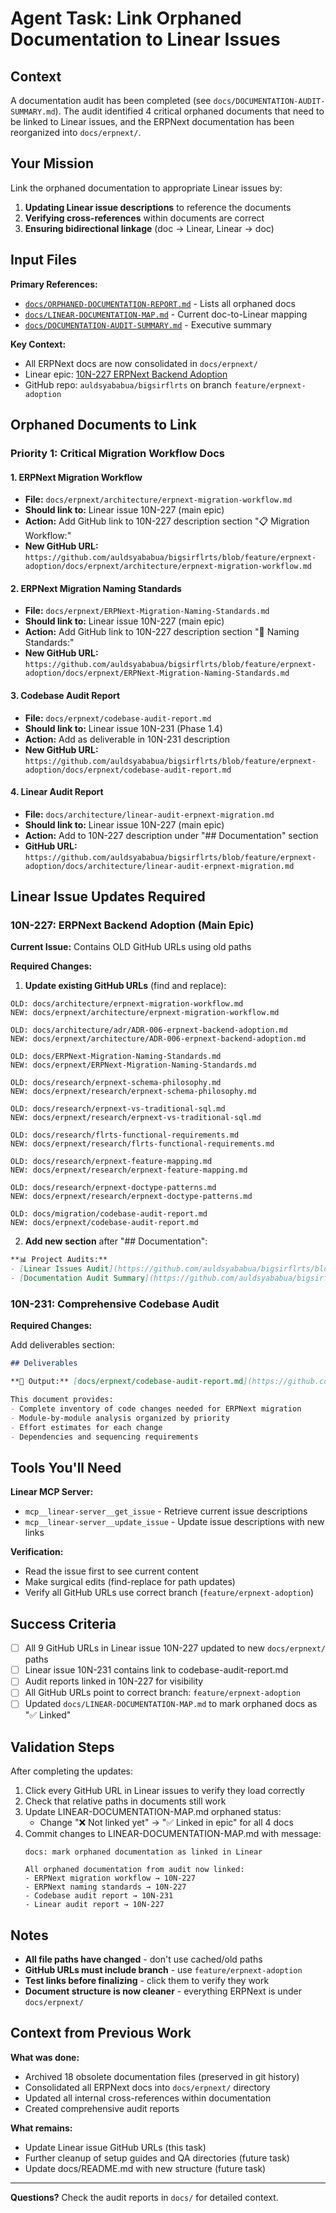 # Agent Task: Link Orphaned Documentation to Linear Issues

## Context

A documentation audit has been completed (see `docs/DOCUMENTATION-AUDIT-SUMMARY.md`). The audit identified 4 critical orphaned documents that need to be linked to Linear issues, and the ERPNext documentation has been reorganized into `docs/erpnext/`.

## Your Mission

Link the orphaned documentation to appropriate Linear issues by:

1. **Updating Linear issue descriptions** to reference the documents
2. **Verifying cross-references** within documents are correct
3. **Ensuring bidirectional linkage** (doc → Linear, Linear → doc)

## Input Files

**Primary References:**
- [`docs/ORPHANED-DOCUMENTATION-REPORT.md`](../ORPHANED-DOCUMENTATION-REPORT.md) - Lists all orphaned docs
- [`docs/LINEAR-DOCUMENTATION-MAP.md`](../LINEAR-DOCUMENTATION-MAP.md) - Current doc-to-Linear mapping
- [`docs/DOCUMENTATION-AUDIT-SUMMARY.md`](../DOCUMENTATION-AUDIT-SUMMARY.md) - Executive summary

**Key Context:**
- All ERPNext docs are now consolidated in `docs/erpnext/`
- Linear epic: [10N-227 ERPNext Backend Adoption](https://linear.app/10netzero/issue/10N-227/erpnext-backend-adoption)
- GitHub repo: `auldsyababua/bigsirflrts` on branch `feature/erpnext-adoption`

## Orphaned Documents to Link

### Priority 1: Critical Migration Workflow Docs

#### 1. ERPNext Migration Workflow
- **File:** `docs/erpnext/architecture/erpnext-migration-workflow.md`
- **Should link to:** Linear issue 10N-227 (main epic)
- **Action:** Add GitHub link to 10N-227 description section "📋 Migration Workflow:"
- **New GitHub URL:** `https://github.com/auldsyababua/bigsirflrts/blob/feature/erpnext-adoption/docs/erpnext/architecture/erpnext-migration-workflow.md`

#### 2. ERPNext Migration Naming Standards
- **File:** `docs/erpnext/ERPNext-Migration-Naming-Standards.md`
- **Should link to:** Linear issue 10N-227 (main epic)
- **Action:** Add GitHub link to 10N-227 description section "🎯 Naming Standards:"
- **New GitHub URL:** `https://github.com/auldsyababua/bigsirflrts/blob/feature/erpnext-adoption/docs/erpnext/ERPNext-Migration-Naming-Standards.md`

#### 3. Codebase Audit Report
- **File:** `docs/erpnext/codebase-audit-report.md`
- **Should link to:** Linear issue 10N-231 (Phase 1.4)
- **Action:** Add as deliverable in 10N-231 description
- **New GitHub URL:** `https://github.com/auldsyababua/bigsirflrts/blob/feature/erpnext-adoption/docs/erpnext/codebase-audit-report.md`

#### 4. Linear Audit Report
- **File:** `docs/architecture/linear-audit-erpnext-migration.md`
- **Should link to:** Linear issue 10N-227 (main epic)
- **Action:** Add to 10N-227 description under "## Documentation" section
- **GitHub URL:** `https://github.com/auldsyababua/bigsirflrts/blob/feature/erpnext-adoption/docs/architecture/linear-audit-erpnext-migration.md`

## Linear Issue Updates Required

### 10N-227: ERPNext Backend Adoption (Main Epic)

**Current Issue:** Contains OLD GitHub URLs using old paths

**Required Changes:**

1. **Update existing GitHub URLs** (find and replace):

```
OLD: docs/architecture/erpnext-migration-workflow.md
NEW: docs/erpnext/architecture/erpnext-migration-workflow.md

OLD: docs/architecture/adr/ADR-006-erpnext-backend-adoption.md
NEW: docs/erpnext/architecture/ADR-006-erpnext-backend-adoption.md

OLD: docs/ERPNext-Migration-Naming-Standards.md
NEW: docs/erpnext/ERPNext-Migration-Naming-Standards.md

OLD: docs/research/erpnext-schema-philosophy.md
NEW: docs/erpnext/research/erpnext-schema-philosophy.md

OLD: docs/research/erpnext-vs-traditional-sql.md
NEW: docs/erpnext/research/erpnext-vs-traditional-sql.md

OLD: docs/research/flrts-functional-requirements.md
NEW: docs/erpnext/research/flrts-functional-requirements.md

OLD: docs/research/erpnext-feature-mapping.md
NEW: docs/erpnext/research/erpnext-feature-mapping.md

OLD: docs/research/erpnext-doctype-patterns.md
NEW: docs/erpnext/research/erpnext-doctype-patterns.md

OLD: docs/migration/codebase-audit-report.md
NEW: docs/erpnext/codebase-audit-report.md
```

2. **Add new section** after "## Documentation":

```markdown
**📊 Project Audits:**
- [Linear Issues Audit](https://github.com/auldsyababua/bigsirflrts/blob/feature/erpnext-adoption/docs/architecture/linear-audit-erpnext-migration.md)
- [Documentation Audit Summary](https://github.com/auldsyababua/bigsirflrts/blob/feature/erpnext-adoption/docs/DOCUMENTATION-AUDIT-SUMMARY.md)
```

### 10N-231: Comprehensive Codebase Audit

**Required Changes:**

Add deliverables section:

```markdown
## Deliverables

**📄 Output:** [docs/erpnext/codebase-audit-report.md](https://github.com/auldsyababua/bigsirflrts/blob/feature/erpnext-adoption/docs/erpnext/codebase-audit-report.md)

This document provides:
- Complete inventory of code changes needed for ERPNext migration
- Module-by-module analysis organized by priority
- Effort estimates for each change
- Dependencies and sequencing requirements
```

## Tools You'll Need

**Linear MCP Server:**
- `mcp__linear-server__get_issue` - Retrieve current issue descriptions
- `mcp__linear-server__update_issue` - Update issue descriptions with new links

**Verification:**
- Read the issue first to see current content
- Make surgical edits (find-replace for path updates)
- Verify all GitHub URLs use correct branch (`feature/erpnext-adoption`)

## Success Criteria

- [ ] All 9 GitHub URLs in Linear issue 10N-227 updated to new `docs/erpnext/` paths
- [ ] Linear issue 10N-231 contains link to codebase-audit-report.md
- [ ] Audit reports linked in 10N-227 for visibility
- [ ] All GitHub URLs point to correct branch: `feature/erpnext-adoption`
- [ ] Updated `docs/LINEAR-DOCUMENTATION-MAP.md` to mark orphaned docs as "✅ Linked"

## Validation Steps

After completing the updates:

1. Click every GitHub URL in Linear issues to verify they load correctly
2. Check that relative paths in documents still work
3. Update LINEAR-DOCUMENTATION-MAP.md orphaned status:
   - Change "❌ Not linked yet" → "✅ Linked in epic" for all 4 docs
4. Commit changes to LINEAR-DOCUMENTATION-MAP.md with message:
   ```
   docs: mark orphaned documentation as linked in Linear

   All orphaned documentation from audit now linked:
   - ERPNext migration workflow → 10N-227
   - ERPNext naming standards → 10N-227
   - Codebase audit report → 10N-231
   - Linear audit report → 10N-227
   ```

## Notes

- **All file paths have changed** - don't use cached/old paths
- **GitHub URLs must include branch** - use `feature/erpnext-adoption`
- **Test links before finalizing** - click them to verify they work
- **Document structure is now cleaner** - everything ERPNext is under `docs/erpnext/`

## Context from Previous Work

**What was done:**
- Archived 18 obsolete documentation files (preserved in git history)
- Consolidated all ERPNext docs into `docs/erpnext/` directory
- Updated all internal cross-references within documentation
- Created comprehensive audit reports

**What remains:**
- Update Linear issue GitHub URLs (this task)
- Further cleanup of setup guides and QA directories (future task)
- Update docs/README.md with new structure (future task)

---

**Questions?** Check the audit reports in `docs/` for detailed context.

